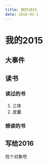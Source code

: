 ```yaml
---
title: 我的2015
date: 2016-01-1
---
```


# 我的2015

## 大事件

## 读书
### 读过的书
1. 三体
2. 皮囊
### 想读的书

## 写给2016
找个对象吧
